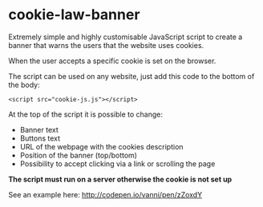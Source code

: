 # cookie-law-banner

Extremely simple and highly customisable JavaScript script to create a banner that
warns the users that the website uses cookies.

When the user accepts a specific cookie is set on the browser.

The script can be used on any website, just add this code to the bottom of the body:

    <script src="cookie-js.js"></script>

At the top of the script it is possible to change:
* Banner text
* Buttons text
* URL of the webpage with the cookies description
* Position of the banner (top/bottom)
* Possibility to accept clicking via a link or scrolling the page

__The script must run on a server otherwise the cookie is not set up__

See an example here: http://codepen.io/vanni/pen/zZoxdY
